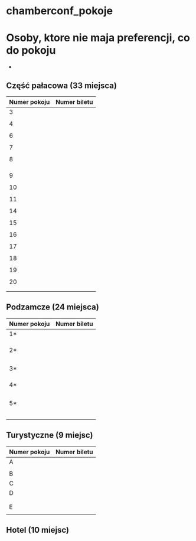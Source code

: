 # chamberconf_pokoje

# Osoby, ktore nie maja preferencji, co do pokoju
- 

## Część pałacowa (33 miejsca)

| Numer pokoju        | Numer biletu          | 
| ------------------- |-----------------------|
| 3                   |                       |
|                     |                       |
| 4                   |                       |
|                     |                       |
| 6                   |                       |
|                     |                       |
| 7                   |                       |
|                     |                       |
| 8                   |                       |
|                     |                       |
|                     |                       |
|                     |                       |
| 9                   |                       |
|                     |                       |
| 10                  |                       |
|                     |                       |
| 11                  |                       |
|                     |                       |
| 14                  |                       |
|                     |                       |
| 15                  |                       |
|                     |                       |
| 16                  |                       |
|                     |                       |
| 17                  |                       |
|                     |                       |
| 18                  |                       |
|                     |                       |
| 19                  |                       |
|                     |                       |
| 20                  |                       |
|                     |                       |
|                     |                       |


## Podzamcze (24 miejsca)

| Numer pokoju        | Numer biletu          | 
| ------------------- |-----------------------|
| 1*                  |                       |
|                     |                       |
|                     |                       |
|                     |                       |
| 2*                  |                       |
|                     |                       |
|                     |                       |
|                     |                       |
|                     |                       |
| 3*                  |                       |
|                     |                       |
|                     |                       |
|                     |                       |
| 4*                  |                       |
|                     |                       |
|                     |                       |
|                     |                       |
|                     |                       |
| 5*                  |                       |
|                     |                       |
|                     |                       |
|                     |                       |
|                     |                       |
|                     |                       |

## Turystyczne (9 miejsc)

| Numer pokoju        | Numer biletu          | 
| ------------------- |-----------------------|
| A                   |                       |
|                     |                       |
| B                   |                       |
| C                   |                       |
| D                   |                       |
|                     |                       |
|                     |                       |
| E                   |                       |
|                     |                       |

## Hotel (10 miejsc)

